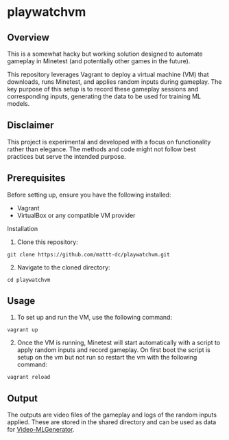 # playwatchvm
## Overview

This is a somewhat hacky but working solution designed to automate gameplay in Minetest (and potentially other games in the future). 

This repository leverages Vagrant to deploy a virtual machine (VM) that downloads, runs Minetest, and applies random inputs during gameplay. The key purpose of this setup is to record these gameplay sessions and corresponding inputs, generating the data to be used for training ML models.
## Disclaimer

This project is experimental and developed with a focus on functionality rather than elegance. The methods and code might not follow best practices but serve the intended purpose.
## Prerequisites

Before setting up, ensure you have the following installed:

* Vagrant
* VirtualBox or any compatible VM provider

Installation

1. Clone this repository:

```git clone https://github.com/mattt-dc/playwatchvm.git```

2. Navigate to the cloned directory:

```cd playwatchvm```

## Usage

1. To set up and run the VM, use the following command:

```vagrant up```

2. Once the VM is running, Minetest will start automatically with a script to apply random inputs and record gameplay. On first boot the script is setup on the vm but not run so restart the vm with the following command:

```vagrant reload```

## Output

The outputs are video files of the gameplay and logs of the random inputs applied. These are stored in the shared directory and can be used as data for [Video-MLGenerator](https://github.com/mattt-dc/Video-MLGenerator).
